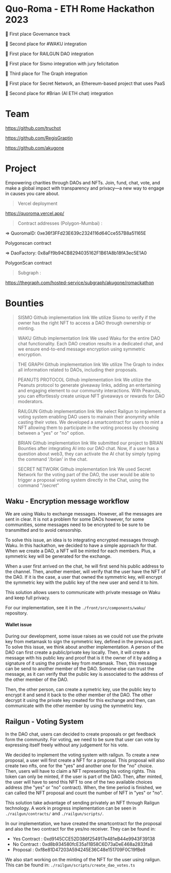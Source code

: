 # Quo-Roma - ETH Rome Hackathon 2023

🥇 First place Governance track

🥈 Second place for #WAKU integration

🥇 First place for RAILGUN DAO integration

🥇 First place for Sismo integration with jury felicitation

🥉 Third place for The Graph integration

🥇 First place for Secret Network, an Ethereum-based project that uses PaaS

🥈 Second place for #Brian (AI ETH chat) integration

# Team

https://github.com/truchot

https://github.com/RegisGraptin

https://github.com/akugone

# Project

Empowering charities through DAOs and NFTs. Join, fund, chat, vote, and make a global impact with transparency and privacy—a new way to engage in causes you care about.

> Vercel deployment

https://quoroma.vercel.app/

> Contract addresses (Polygon-Mumbai) :

=> QuoromaID: 0xe36f3FFd23E639c2324116d64Cce557B8a51165E

Polygonscan contract

=> DaoFactory: 0x8aFf9b94CB8294035162F1B61A8b18fA3ec5E1A0

PolygonScan contract

> Subgraph :

https://thegraph.com/hosted-service/subgraph/akugone/romackathon

# Bounties

> SISMO
> Github implementation link
> We utilize Sismo to verify if the owner has the right NFT to access a DAO through ownership or minting.

> WAKU
> Github implementation link
> We used Waku for the entire DAO chat functionality. Each DAO creation results in a dedicated chat, and we ensure end-to-end message encryption using symmetric encryption.

> THE GRAPH
> Github implementation link
> We utilize The Graph to index all information related to DAOs, including their proposals.

> PEANUTS PROTOCOL
> Github implementation link
> We utilize the Peanuts protocol to generate giveaway links, adding an entertaining and engaging element to our community interactions. With Peanuts, you can effortlessly create unique NFT giveaways or rewards for DAO moderators.

> RAILGUN
> Github implementation link
> We select Railgun to implement a voting system enabling DAO users to mainain their anonymity while casting their votes. We developed a smartcontract for users to mint a NFT allowing them to participate in the voting process by choosing between a "yes" or "no" option.

> BRIAN
> Github implementation link
> We submitted our project to BRIAN Bounties after integrating AI into our DAO chat. Now, if a user has a question about web3, they can activate the AI chat by simply typing the command '/brian' in the chat.

> SECRET NETWORK
> Github implementation link
> We used Secret Network for the voting part of the DAO, the user would be able to trigger a proposal voting system directly in the Chat, using the command "/secret"

## Waku - Encryption message workflow

We are using Waku to exchange messages. However, all the messages are sent in clear. It is not a problem for some DAOs however, for some communities, some messages need to be encrypted to be sure to be transmitted and to avoid censorship.

To solve this issue, an idea is to integrating encrypted messages through Waku. In this hackathon, we decided to have a simple approach for that. When we create a DAO, a NFT will be minted for each members. Plus, a symmetric key will be generated for the exchange.

When a user first arrived on the chat, he will first send his public address to the channel. Then, another member, will verify that the user have the NFT of the DA0. If it is the case, a user that owned the symmetric key, will encrypt the symmetric key with the public key of the new user and send it to him.

This solution allows users to communicate with private message on Waku and keep full privacy.

For our implementation, see it in the `./front/src/components/waku/` repository.

#### Wallet issue

During our development, some issue raises as we could not use the private key from metamask to sign the symmetric key, defined in the previous part. To solve this issue, we think about another implementation. A person of the DAO can first create a public/private key locally. Then, it will create a message with his public key and proof that is it the owner of it by adding a signature of it using the private key from metamask. Then, this message can be send to another member of the DAO. Somone else can trust the message, as it can verify that the public key is associated to the address of the other member of the DAO.

Then, the other person, can create a symetric key, use the public key to encrypt it and send it back to the other member of the DAO. The other decrypt it using the private key created for this exchange and then, can communicate with the other member by using the symmetric key.

## Railgun - Voting System

In the DAO chat, users can decided to create proposals or get feedback form the community. For voting, we need to be sure that user can vote by expressing itself freely without any judgement for his vote.

We decided to implement the voting system with railgun. To create a new proposal, a user will first create a NFT for a proposal. This proposal will also create two nfts, one for the "yes" and another one for the "no" choice. Then, users will have to claim a NFT representing his voting rights. This token can only be minted, if the user is part of the DAO. Then, after minted, the user will have to send this NFT to one of the two available choices address (the "yes" or "no" contract). When, the time period is finished, we can called the NFT proposal and count the number of NFT in "yes" or "no".

This solution take advantage of sending privately an NFT through Railgun technology.
A work in progress implementation can be seen in `./railgun/contracts/` and `./railgun/scripts/`.

In our implementation, we have created the smartcontract for the proposal and also the two contract for the yes/no receiver. They can be found in:

- Yes Contract : 0xd9145CCE52D386f254917e481eB44e9943F39138
- No Contract : 0xd8b934580fcE35a11B58C6D73aDeE468a2833fa8
- Proposal : 0xf8e81D47203A594245E36C48e151709F0C19fBe8

We also start working on the minting of the NFT for the user using railgun. This can be found in: `./railgun/scripts/create_dao_votes.ts`
